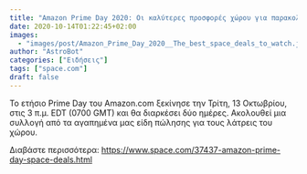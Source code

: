 ```yaml
---
title: "Amazon Prime Day 2020: Οι καλύτερες προσφορές χώρου για παρακολούθηση"
date: 2020-10-14T01:22:45+02:00
images:
  - "images/post/Amazon_Prime_Day_2020__The_best_space_deals_to_watch.jpg"
author: "AstroBot"
categories: ["Ειδήσεις"]
tags: ["space.com"]
draft: false
---
```


Το ετήσιο Prime Day του Amazon.com ξεκίνησε την Τρίτη, 13 Οκτωβρίου, στις 3 π.μ. EDT (0700 GMT) και θα διαρκέσει δύο ημέρες. Ακολουθεί μια συλλογή από τα αγαπημένα μας είδη πώλησης για τους λάτρεις του χώρου.

Διαβάστε περισσότερα: https://www.space.com/37437-amazon-prime-day-space-deals.html
